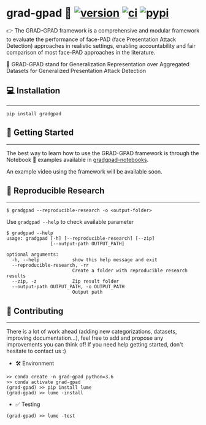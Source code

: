# grad-gpad 🗿 [![version](https://img.shields.io/github/release/acostapazo/gradgpad/all.svg)](https://github.com/acostapazo/gradgpad/releases) [![ci](https://github.com/acostapazo/gradgpad/workflows/ci/badge.svg)](https://github.com/acostapazo/gradgpad/actions) [![pypi](https://img.shields.io/pypi/dm/gradgpad)](https://pypi.org/project/gradgpad/)


👉 The GRAD-GPAD framework is a comprehensive and modular framework to evaluate the performance of face-PAD (face Presentation Attack Detection) approaches in realistic settings, enabling accountability and fair comparison of most face-PAD approaches in the literature.

🙋 GRAD-GPAD stand for Generalization Representation over Aggregated Datasets for Generalized Presentation Attack Detection


## 💻 Installation
---

```console
pip install gradgpad
```

## 🚀 Getting Started
---

The best way to learn how to use the GRAD-GPAD framework is through the Notebook 📔 examples available in [gradgpad-notebooks](https://github.com/acostapazo/gradgpad-notebooks).

An example video using the framework will be available soon.

## 📰 Reproducible Research
---

```console
$ gradgpad --reproducible-research -o <output-folder> 
```

Use `gradgpad --help` to check available parameter

```
$ gradgpad --help                         
usage: gradgpad [-h] [--reproducible-research] [--zip]
                [--output-path OUTPUT_PATH]

optional arguments:
  -h, --help            show this help message and exit
  --reproducible-research, -rr
                        Create a folder with reproducible research results
  --zip, -z             Zip result folder
  --output-path OUTPUT_PATH, -o OUTPUT_PATH
                        Output path
```

## 🤔 Contributing
---

There is a lot of work ahead (adding new categorizations, datasets, improving documentation...), feel free to add and propose any improvements you can think of! If you need help getting started, don't hesitate to contact us :)

* 🛠️ Environment

```console
>> conda create -n grad-gpad python=3.6
>> conda activate grad-gpad
(grad-gpad) >> pip install lume
(grad-gpad) >> lume -install
```

* ✅ Testing

```console
(grad-gpad) >> lume -test
```

